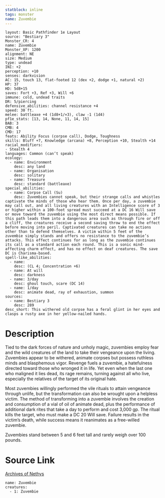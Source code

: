 ```yaml
---
statblock: inline
tags: monster
name: Zuvembie
---
```

```statblock
layout: Basic Pathfinder 1e Layout
source: "Bestiary 3"
Monster_CR: 4
name: Zuvembie
Monster_XP: 1200
alignment: NE
size: Medium
type: undead
INI: +2
perception: +10
senses: darkvision
AC: 15, touch 13, flat-footed 12 (dex +2, dodge +1, natural +2)
HP: 37
HD: 5d8+15
saves: Fort +3, Ref +3, Will +6
immune: cold, undead traits
DR: 5/piercing
defensive_abilities: channel resistance +4
speed: 30 ft.
melee: battleaxe +4 (1d8+1/×3), claw -1 (1d4)
pf1e_stats: [13, 14, None, 11, 14, 15]
BAB: 3
CMB: 4
CMD: 17
feats: Ability Focus (corpse call), Dodge, Toughness
skills: Bluff +7, Knowledge (arcana) +8, Perception +10, Stealth +14
racial_modifiers:
- Stealth 4
languages: Common (can’t speak)
ecology:
  - name: Environment
    desc: any land
  - name: Organisation
    desc: solitary
  - name: Treasure
    desc: standard (battleaxe)
special_abilities:
  - name: Corpse Call (Su)
    desc: Zuvembies cannot speak, but their strange calls and whistles captivate the minds of those who hear them. Once per day, a zuvembie may call out, and all living creatures with an Intelligence score of 3 or higher within a 100-foot spread must succeed at a DC 16 Will save or move toward the zuvembie using the most direct means possible. If this path leads them into a dangerous area such as through fire or off a cliff, the creatures receive a second saving throw to end the effect before moving into peril. Captivated creatures can take no actions other than to defend themselves. A victim within 5 feet of the zuvembie simply stands and offers no resistance to the zuvembie’s attacks. This effect continues for as long as the zuvembie continues its call as a standard action each round. This is a sonic mind-affecting charm effect, and has no effect on deaf creatures. The save DC is Charisma-based.
spell-like_abilities:
  - name:
    desc: (CL 4; Concentration +6)
  - name: At will
    desc: darkness
  - name: 3/day
    desc: ghoul touch, scare (DC 14)
  - name: 1/day
    desc: animate dead, ray of exhaustion, summon
sources:
  - name: Bestiary 3
    desc: 289
desc_short: This withered old corpse has a feral glint in her eyes and clasps a rusty axe in her yellow-nailed hands.
```
# Description
Tied to the dark forces of nature and unholy magic, zuvembies employ fear and the wild creatures of the land to take their vengeance upon the living. Zuvembies appear to be withered, animate corpses but possess ruthless minds and blasphemous vigor. Revenge fuels a zuvembie, a hatefulness directed toward those who wronged it in life. Yet even when the last one who maligned it lies dead, its rage remains, turning against all who live, especially the relatives of the target of its original hate.

Most zuvembies willingly performed the vile rituals to attain vengeance through unlife, but the transformation can also be wrought upon a helpless victim. The method of transforming into a zuvembie involves the creation and consumption of a vial of oil of animate dead, plus the performance of additional dark rites that take a day to perform and cost 3,000 gp. The ritual kills the target, who must make a DC 20 Will save. Failure results in the victim’s death, while success means it reanimates as a free-willed zuvembie.

Zuvembies stand between 5 and 6 feet tall and rarely weigh over 100 pounds.
# Source Link
[Archives of Nethys](https://aonprd.com/MonsterDisplay.aspx?ItemName=Zuvembie)
```encounter-table
name: Zuvembie
creatures:
  - 1: Zuvembie
```

